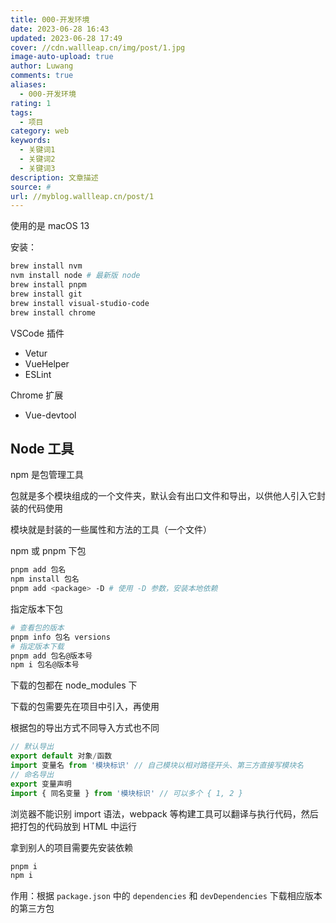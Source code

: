 ```yaml
---
title: 000-开发环境
date: 2023-06-28 16:43
updated: 2023-06-28 17:49
cover: //cdn.wallleap.cn/img/post/1.jpg
image-auto-upload: true
author: Luwang
comments: true
aliases:
  - 000-开发环境
rating: 1
tags:
  - 项目
category: web
keywords:
  - 关键词1
  - 关键词2
  - 关键词3
description: 文章描述
source: #
url: //myblog.wallleap.cn/post/1
---
```


使用的是 macOS 13

安装：

```sh
brew install nvm
nvm install node # 最新版 node
brew install pnpm
brew install git
brew install visual-studio-code
brew install chrome
```

VSCode 插件

- Vetur
- VueHelper
- ESLint

Chrome 扩展

- Vue-devtool

## Node 工具

npm 是包管理工具

包就是多个模块组成的一个文件夹，默认会有出口文件和导出，以供他人引入它封装的代码使用

模块就是封装的一些属性和方法的工具（一个文件）

npm 或 pnpm 下包

```sh
pnpm add 包名
npm install 包名
pnpm add <package> -D # 使用 -D 参数，安装本地依赖
```

指定版本下包

```sh
# 查看包的版本
pnpm info 包名 versions
# 指定版本下载
pnpm add 包名@版本号
npm i 包名@版本号
```

下载的包都在 node_modules 下

下载的包需要先在项目中引入，再使用

根据包的导出方式不同导入方式也不同

```js
// 默认导出
export default 对象/函数
import 变量名 from '模块标识' // 自己模块以相对路径开头、第三方直接写模块名
// 命名导出
export 变量声明
import { 同名变量 } from '模块标识' // 可以多个 { 1, 2 }
```

浏览器不能识别 import 语法，webpack 等构建工具可以翻译与执行代码，然后把打包的代码放到 HTML 中运行

拿到别人的项目需要先安装依赖

```sh
pnpm i
npm i
```

作用：根据 `package.json` 中的 `dependencies` 和 `devDependencies` 下载相应版本的第三方包
